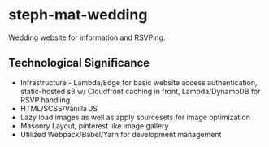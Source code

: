 # steph-mat-wedding
Wedding website for information and RSVPing.

## Technological Significance
* Infrastructure - Lambda/Edge for basic website access authentication, static-hosted s3 w/ Cloudfront caching in front, Lambda/DynamoDB for RSVP handling
* HTML/SCSS/Vanilla JS
* Lazy load images as well as apply sourcesets for image optimization
* Masonry Layout, pinterest like image gallery
* Utilized Webpack/Babel/Yarn for development management
